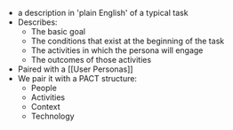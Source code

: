 - a description in 'plain English' of a typical task
- Describes:
	- The basic goal
	- The conditions that exist at the beginning of the task
	- The activities in which the persona will engage
	- The outcomes of those activities
- Paired with a [[User Personas]]
- We pair it with a PACT structure:
	- People
	- Activities
	- Context
	- Technology